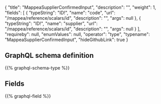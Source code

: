 {
  "title": "MappeaSupplierConfirmedInput",
  "description": "",
  "weight": 1,
  "fields": [
    {
      "typeString": "ID!",
      "name": "code",
      "url": "/mappea/reference/scalars/id",
      "description": "",
      "args": null
    },
    {
      "typeString": "ID!",
      "name": "supplier",
      "url": "/mappea/reference/scalars/id",
      "description": "",
      "args": null
    }
  ],
  "requireby": null,
  "enumValues": null,
  "operator": "type",
  "typename": "MappeaSupplierConfirmedInput",
  "hideGithubLink": true
}
## GraphQL schema definition

{{% graphql-schema-type %}}

## Fields

{{% graphql-field %}}
